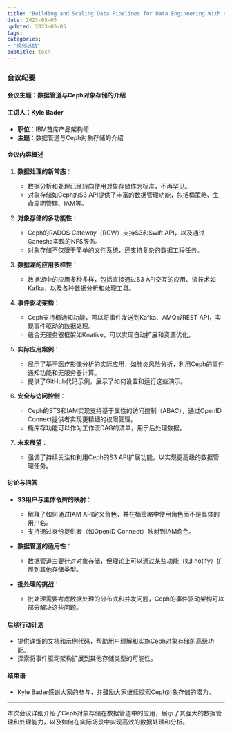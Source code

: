 ```yaml
---
title: "Building and Scaling Data Pipelines for Data Engineering With Ceph Object Storage - Kyle Bader, IBM"
date: 2023-05-05
updated: 2023-05-05
tags:
categories:
- "视频总结"
subtitle: tech
---
```



### 会议纪要

#### 会议主题：数据管道与Ceph对象存储的介绍

#### 主讲人：Kyle Bader
- **职位**：IBM首席产品架构师
- **主题**：数据管道与Ceph对象存储的介绍

#### 会议内容概述
1. **数据处理的新常态**：
   - 数据分析和处理已经转向使用对象存储作为标准，不再罕见。
   - 对象存储如Ceph的S3 API提供了丰富的数据管理功能，包括桶策略、生命周期管理、IAM等。

2. **对象存储的多功能性**：
   - Ceph的RADOS Gateway（RGW）支持S3和Swift API，以及通过Ganesha实现的NFS服务。
   - 对象存储不仅限于简单的文件系统，还支持复杂的数据工程任务。

3. **数据湖的应用多样性**：
   - 数据湖中的应用多种多样，包括直接通过S3 API交互的应用、流技术如Kafka，以及各种数据分析和处理工具。

4. **事件驱动架构**：
   - Ceph支持桶通知功能，可以将事件发送到Kafka、AMQ或REST API，实现事件驱动的数据处理。
   - 结合无服务器框架如Knative，可以实现自动扩展和资源优化。

5. **实际应用案例**：
   - 展示了基于医疗影像分析的实际应用，如肺炎风险分析，利用Ceph的事件通知功能和无服务器计算。
   - 提供了GitHub代码示例，展示了如何设置和运行这些演示。

6. **安全与访问控制**：
   - Ceph的STS和IAM实现支持基于属性的访问控制（ABAC），通过OpenID Connect提供者实现更精细的权限管理。
   - 桶库存功能可以作为工作流DAG的清单，用于后处理数据。

7. **未来展望**：
   - 强调了持续关注和利用Ceph的S3 API扩展功能，以实现更高级的数据管理任务。

#### 讨论与问答
- **S3用户与主体令牌的映射**：
  - 解释了如何通过IAM API定义角色，并在桶策略中使用角色而不是具体的用户名。
  - 支持通过身份提供者（如OpenID Connect）映射到IAM角色。

- **数据管道的适用性**：
  - 数据管道主要针对对象存储，但理论上可以通过某些功能（如I notify）扩展到其他存储类型。

- **批处理的挑战**：
  - 批处理需要考虑数据处理的分布式和并发问题，Ceph的事件驱动架构可以部分解决这些问题。

#### 后续行动计划
- 提供详细的文档和示例代码，帮助用户理解和实施Ceph对象存储的高级功能。
- 探索将事件驱动架构扩展到其他存储类型的可能性。

#### 结束语
- Kyle Bader感谢大家的参与，并鼓励大家继续探索Ceph对象存储的潜力。

---

本次会议详细介绍了Ceph对象存储在数据管道中的应用，展示了其强大的数据管理和处理能力，以及如何在实际场景中实现高效的数据处理和分析。